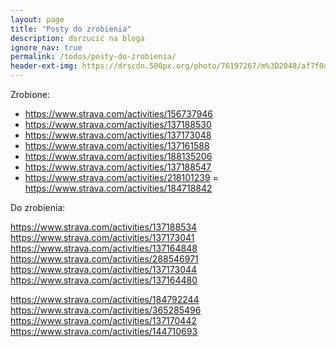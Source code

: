 ```yaml
---
layout: page
title: "Posty do zrobienia"
description: dorzucić na bloga
ignore_nav: true
permalink: /todos/posty-do-zrobienia/
header-ext-img: https://drscdn.500px.org/photo/76197267/m%3D2048/af7f0a557aa3f95ca5d3e595bd929832
---
```


Zrobione:

* https://www.strava.com/activities/156737946
* https://www.strava.com/activities/137188530
* https://www.strava.com/activities/137173048
* https://www.strava.com/activities/137161588
* https://www.strava.com/activities/188135206
* https://www.strava.com/activities/137188547
* https://www.strava.com/activities/218101239
= https://www.strava.com/activities/184718842

Do zrobienia:





https://www.strava.com/activities/137188534
https://www.strava.com/activities/137173041
https://www.strava.com/activities/137164848
https://www.strava.com/activities/288546971
https://www.strava.com/activities/137173044
https://www.strava.com/activities/137164480

https://www.strava.com/activities/184792244
https://www.strava.com/activities/365285496
https://www.strava.com/activities/137170442
https://www.strava.com/activities/144710693
